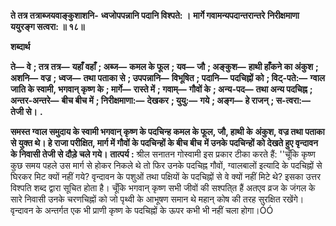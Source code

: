 **ते तत्र तत्राब्जयवाङ्कुशाशनि-** **ध्वजोपपन्नानि पदानि विश्पते: ।** **मार्गे गवामन्यपदान्तरान्तरे** **निरीक्षमाणा ययुरङ्ग सत्वरा: ॥ १८॥** 

**शब्दार्थ** 

**ते—** **वे** **; तत्र तत्र—** **यहाँ वहाँ** **; अब्ज—** **कमल के फूल** **; यव—** **जौ** **; अङ्कुश—** **हाथी हाँकने का अंकुश** **; अशनि—** **वज्र** **; ध्वज—** **तथा पताका से** **; उपपन्नानि—** **विभूषित** **; पदानि—** **पदचिह्नों को** **; विट्-पते:—** **ग्वाल जाति के स्वामी, भगवान् कृष्ण के** **; मार्गे—** **रास्ते में** **; गवाम्—** **गौवों के** **; अन्य-पद—** **तथा अन्य पदचिह्न** **; अन्तर-अन्तरे—** **बीच बीच में** **; निरीक्षमाणा:—** **देखकर** **; युयु:—** **गये** **; अङ्ग—** **हे राजन्** **; स-त्वरा:—** **तेजी से।** **.** 

**समस्त ग्वाल समुदाय के स्वामी भगवान् कृष्ण के पदचिन्ह कमल के फूल, जौ, हाथी के** **अंकुश, वज्र तथा पताका से युक्त थे। हे राजा परीक्षित, मार्ग में गौवों के पदचिन्हों के बीच बीच** **में उनके पदचिन्हों को देखते हुए वृन्दावन के निवासी तेजी से दौड़े चले गये।** **तात्पर्य :** श्रील सनातन गोस्वामी इस प्रकार टीका करते हैं: ''चूँकि कृष्ण कुछ समय पहले उस मार्ग से होकर निकले थे तो फिर उनके पदचिह्न गौवों, ग्वालबालों इत्यादि के पदचिह्नों से घिरकर मिट क्यों नहीं गये? वृन्दावन के पशुओं तथा पक्षियों के पदचिह्नों से वे क्यों नहीं मिटे थे? इसका उत्तर विश्पति शब्द द्वारा सूचित होता है। चूँकि भगवान् कृष्ण सभी जीवों की सश्पति्त हैं अतएव व्रज के जंगल के सारे निवासी उनके चरणचिह्नों को जो पृथ्वी के आभूषण समान थे महान् कोष की तरह सुरक्षित रखेंगे। वृन्दावन के अन्तर्गत एक भी प्राणी कृष्ण के पदचिह्नों के ऊपर कभी भी नहीं चला होगा।ÓÓ  